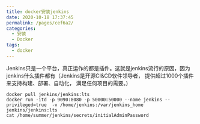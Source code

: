 ```yaml
---
title: docker安装jenkins
date: 2020-10-18 17:37:45
permalink: /pages/cef6a2/
categories:
  - 安装
  - Docker
tags:
  - docker
---
```


Jenkins只是一个平台，真正运作的都是插件。这就是jenkins流行的原因，因为jenkins什么插件都有（Jenkins是开源CI&CD软件领导者， 提供超过1000个插件来支持构建、部署、自动化， 满足任何项目的需要。) 

<!-- more -->

```shell
docker pull jenkins/jenkins:lts
docker run -itd -p 9090:8080 -p 50000:50000 --name jenkins --privileged=true  -v /home/jenkins:/var/jenkins_home jenkins/jenkins:lts
cat /home/summer/jenkins/secrets/initialAdminPassword
```


